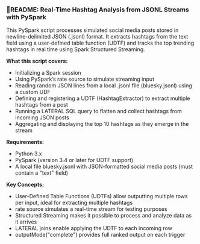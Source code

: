 ### 📄README: Real-Time Hashtag Analysis from JSONL Streams with PySpark

This PySpark script processes simulated social media posts stored in newline-delimited JSON (.jsonl) format. It extracts hashtags from the text field using a user-defined table function (UDTF) and tracks the top trending hashtags in real time using Spark Structured Streaming.



**What this script covers:**

* Initializing a Spark session
* Using PySpark’s rate source to simulate streaming input
* Reading random JSON lines from a local .jsonl file (bluesky.jsonl) using a custom UDF
* Defining and registering a UDTF (HashtagExtractor) to extract multiple hashtags from a post
* Running a LATERAL SQL query to flatten and collect hashtags from incoming JSON posts
* Aggregating and displaying the top 10 hashtags as they emerge in the stream



**Requirements:**

* Python 3.x
* PySpark (version 3.4 or later for UDTF support)
* A local file bluesky.jsonl with JSON-formatted social media posts (must contain a "text" field)



**Key Concepts:**

* User-Defined Table Functions (UDTFs) allow outputting multiple rows per input, ideal for extracting multiple hashtags
* rate source simulates a real-time stream for testing purposes
* Structured Streaming makes it possible to process and analyze data as it arrives
* LATERAL joins enable applying the UDTF to each incoming row
* outputMode("complete") provides full ranked output on each trigger
